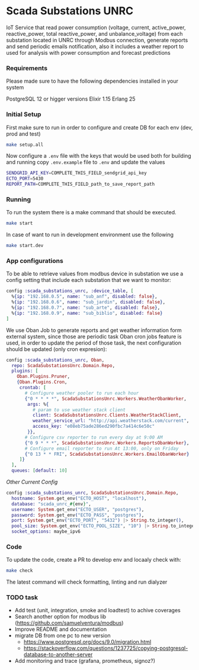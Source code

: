 # Scada Substations UNRC

IoT Service that read power consumption (voltage, current, active_power, reactive_power, total reactive_power, and unbalance_voltage) from each substation located in UNRC through Modbus connection, generate reports and send periodic emails notification, also it includes a weather report to used for analysis with power consumption and forecast predictions

### Requirements

Please made sure to have the following dependencies installed in your system

PostgreSQL 12 or higger versions
Elixir 1.15
Erlang 25

### Initial Setup

First make sure to run in order to configure and create DB for each env (dev, prod and test)

```bash
make setup.all
```

Now configure a `.env` file with the keys that would be used both for building and running
copy `.env.example` file to `.env` and update the values

```bash
SENDGRID_API_KEY=COMPLETE_THIS_FIELD_sendgrid_api_key
ECTO_PORT=5430
REPORT_PATH=COMPLETE_THIS_FIELD_path_to_save_report_path
```

### Running

To run the system there is a make command that should be executed. 

```bash
make start
```

In case of want to run in development environment use the following


```bash
make start.dev
```

### App configurations

To be able to retrieve values from modbus device in substation we use a config setting that include each substation that we want to monitor:

```elixir
config :scada_substations_unrc, :device_table, [
  %{ip: "192.168.0.5", name: "sub_anf", disabled: false},
  %{ip: "192.168.0.6", name: "sub_jardin", disabled: false},
  %{ip: "192.168.0.7", name: "sub_arte", disabled: false},
  %{ip: "192.168.0.9", name: "sub_biblio", disabled: false}
]
```

We use Oban Job to generate reports and get weather information form external system, since those are periodic task Oban cron jobs feature is used, in order to update the period of those task, the next configuration should be updated (only cron expresion):

```elixir
config :scada_substations_unrc, Oban,
  repo: ScadaSubstationsUnrc.Domain.Repo,
  plugins: [
    Oban.Plugins.Pruner,
    {Oban.Plugins.Cron,
     crontab: [
       # Configure weather pooler to run each hour
       {"0 * * * *", ScadaSubstationsUnrc.Workers.WeatherObanWorker,
        args: %{
          # param to use weather stack client
          client: ScadaSubstationsUnrc.Clients.WeatherStackClient,
          weather_service_url: "http://api.weatherstack.com/current",
          access_key: "e08eb75ade286ed290fbc7a414c6e50c"
        }},
       # Configure csv reporter to run every day at 9:00 AM
       {"0 9 * * *", ScadaSubstationsUnrc.Workers.ReportsObanWorker},
       # Configure email reporter to run At 13:00, only on Friday
       {"0 13 * * FRI", ScadaSubstationsUnrc.Workers.EmailObanWorker}
     ]}
  ],
  queues: [default: 10]
```

*Other Current Config*

```elixir
config :scada_substations_unrc, ScadaSubstationsUnrc.Domain.Repo,
  hostname: System.get_env("ECTO_HOST", "localhost"),
  database: "scada_unrc_#{env}",
  username: System.get_env("ECTO_USER", "postgres"),
  password: System.get_env("ECTO_PASS", "postgres"),
  port: System.get_env("ECTO_PORT", "5432") |> String.to_integer(),
  pool_size: System.get_env("ECTO_POOL_SIZE", "10") |> String.to_integer(),
  socket_options: maybe_ipv6
```

### Code

To update the code, create a PR to develop env and locaaly check with:


```bash
make check
```

The latest command will check formatting, linting and run dialyzer
### TODO task
- Add test (unit, integration, smoke and loadtest) to achive coverages
- Search another option for modbus lib (https://github.com/samuelventura/modbus)
- Improve README and documentation
- migrate DB from one pc to new version
  - https://www.postgresql.org/docs/9.0/migration.html
  - https://stackoverflow.com/questions/1237725/copying-postgresql-database-to-another-server
- Add monitoring and trace (grafana, prometheus, signoz?)


